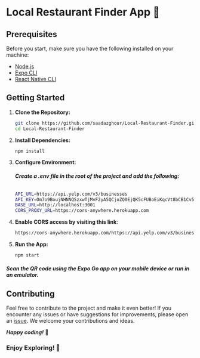 # Local Restaurant Finder App 🍔

## Prerequisites

Before you start, make sure you have the following installed on your machine:

- [Node.js](https://nodejs.org/)
- [Expo CLI](https://docs.expo.dev/workflow/expo-cli/)
- [React Native CLI](https://reactnative.dev/docs/environment-setup)

## Getting Started

1. **Clone the Repository:**

   ```bash
   git clone https://github.com/saadazghour/Local-Restaurant-Finder.git
   cd Local-Restaurant-Finder
   ```

2. **Install Dependencies:**

   ```bash
   npm install
   ```

3. **Configure Environment:**

   ###### **_Create a .env file in the root of the project and add the following:_**

   ```bash
   API_URL=https://api.yelp.com/v3/businesses
   API_KEY=Om7o9BoujNHNNQSzxwTjMvF2yA5QCjoZQ0EjQK5cFUBoEiKqcVt8bCB1Cv5792mTNB1haNo55HeiNPiWepB0Ur8dQ-Tdn-PwSFXz6MAe4nsZf2TVWiIQjEVJoYW7XnYx
   BASE_URL=http://localhost:3001
   CORS_PROXY_URL=https://cors-anywhere.herokuapp.com
   ```

4. **Enable CORS access by visiting this link**:

   ```bash
   https://cors-anywhere.herokuapp.com/https://api.yelp.com/v3/businesses/search?categories=restaurants&limit=50&latitude=37.786882&longitude=-122.399972&radius=4000
   ```

5. **Run the App:**

   ```bash
   npm start
   ```

##### **_Scan the QR code using the Expo Go app on your mobile device or run in an emulator._**

## Contributing

Feel free to contribute to the project and make it even better! If you encounter any issues or have suggestions for improvements, please open an [issue](https://github.com/saadazghour/Local-Restaurant-Finder/issues). We welcome your contributions and ideas.

**_Happy coding!_** 🚀

### Enjoy Exploring! 🌟

```

```
